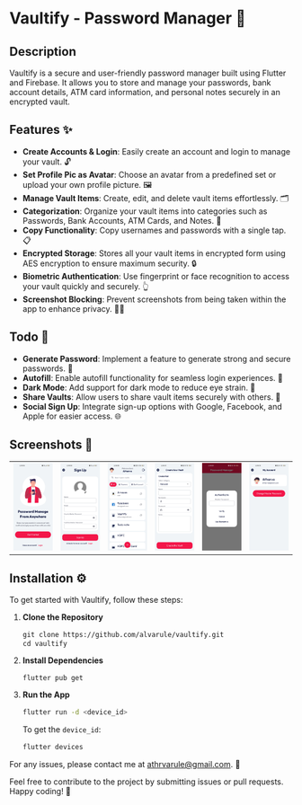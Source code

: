# Vaultify - Password Manager 🔐

## Description
Vaultify is a secure and user-friendly password manager built using Flutter and Firebase. It allows you to store and manage your passwords, bank account details, ATM card information, and personal notes securely in an encrypted vault.

## Features ✨
- **Create Accounts & Login**: Easily create an account and login to manage your vault. 🔓
- **Set Profile Pic as Avatar**: Choose an avatar from a predefined set or upload your own profile picture. 🖼️
- **Manage Vault Items**: Create, edit, and delete vault items effortlessly. 🗂️
- **Categorization**: Organize your vault items into categories such as Passwords, Bank Accounts, ATM Cards, and Notes. 📂
- **Copy Functionality**: Copy usernames and passwords with a single tap. 📋
- **Encrypted Storage**: Stores all your vault items in encrypted form using AES encryption to ensure maximum security. 🔒
- **Biometric Authentication**: Use fingerprint or face recognition to access your vault quickly and securely. 👆
- **Screenshot Blocking**: Prevent screenshots from being taken within the app to enhance privacy. 🚫📸

## Todo 📝
- **Generate Password**: Implement a feature to generate strong and secure passwords. 🔑
- **Autofill**: Enable autofill functionality for seamless login experiences. 📝
- **Dark Mode**: Add support for dark mode to reduce eye strain. 🌙
- **Share Vaults**: Allow users to share vault items securely with others. 🔗
- **Social Sign Up**: Integrate sign-up options with Google, Facebook, and Apple for easier access. 🌐

## Screenshots 📸

|  |  |  |  |  |  |
| --- | --- | --- | --- | --- | --- |
| ![Onboarding UI](screenshots/onboarding.jpg) | ![Sign Up UI](screenshots/sign-up.jpg) | ![Home Page UI](screenshots/home.jpg) | ![Create Vault UI](screenshots/create-vault.jpg) | ![Biometrics Authentication UI](screenshots/biometrics-auth.jpg) |  ![Account Settings UI](screenshots/account-settings.jpg) |

## Installation ⚙️
To get started with Vaultify, follow these steps:

1. **Clone the Repository**
   ```
   git clone https://github.com/alvarule/vaultify.git
   cd vaultify
   ```

2. **Install Dependencies**
    ```
    flutter pub get
    ```
    
3. **Run the App**
    ```bash
    flutter run -d <device_id>
    ```

    To get the `device_id`:
    ```bash
    flutter devices
    ```

For any issues, please contact me at [athrvarule@gmail.com](mailto:athrvarule@gmail.com). 📧


Feel free to contribute to the project by submitting issues or pull requests. Happy coding! 🎉
